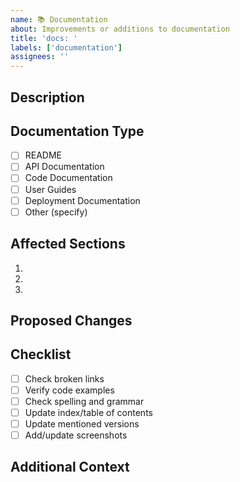 ```yaml
---
name: 📚 Documentation
about: Improvements or additions to documentation
title: 'docs: '
labels: ['documentation']
assignees: ''
---
```


## Description
<!-- Describe what documentation needs to be added/updated -->

## Documentation Type
<!-- Mark with an X the type of documentation -->
- [ ] README
- [ ] API Documentation
- [ ] Code Documentation
- [ ] User Guides
- [ ] Deployment Documentation
- [ ] Other (specify)

## Affected Sections
<!-- List the sections of documentation that will be affected -->
1. 
2. 
3. 

## Proposed Changes
<!-- Describe the changes you propose -->

## Checklist
- [ ] Check broken links
- [ ] Verify code examples
- [ ] Check spelling and grammar
- [ ] Update index/table of contents
- [ ] Update mentioned versions
- [ ] Add/update screenshots

## Additional Context
<!-- Add any other context or screenshots here --> 